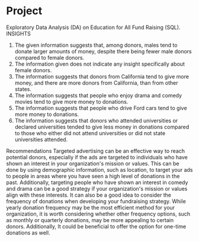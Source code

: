 # Project
Exploratory Data Analysis (DA) on Education for All Fund
Raising (SQL).
INSIGHTS
1.	The given information suggests that, among donors, males tend to donate larger amounts of money, despite there being fewer male donors compared to female donors.
2.	The information given does not indicate any insight specifically about female donors.
3.	The information suggests that donors from California tend to give more money, and there are more donors from California, than from other states.
4.	The information suggests that people who enjoy drama and comedy movies tend to give more money to donations.
5.	The information suggests that people who drive Ford cars tend to give more money to donations.
6.	The information suggests that donors who attended universities or declared universities tended to give less money in donations compared to those who either did not attend universities or did not state universities attended.

 

Recommendations 
Targeted advertising can be an effective way to reach potential donors, especially if the ads are targeted to individuals who have shown an interest in your organization's mission or values. This can be done by using demographic information, such as location, to target your ads to people in areas where you have seen a high level of donations in the past. Additionally, targeting people who have shown an interest in comedy and drama can be a good strategy if your organization's mission or values align with these interests.
It can also be a good idea to consider the frequency of donations when developing your fundraising strategy. While yearly donation frequency may be the most efficient method for your organization, it is worth considering whether other frequency options, such as monthly or quarterly donations, may be more appealing to certain donors. Additionally, It could be beneficial to offer the option for one-time donations as well.

